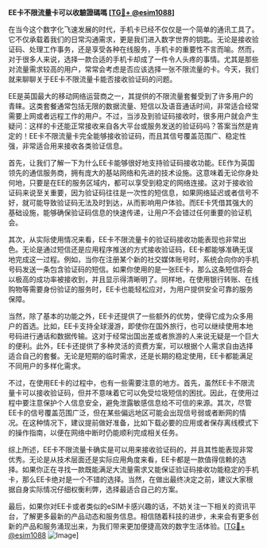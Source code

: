 **EE卡不限流量卡可以收驗證碼嗎 [[TG💪+ @esim1088](https://t.me/s/esim1088)]**

在当今这个数字化飞速发展的时代，手机卡已经不仅仅是一个简单的通讯工具了。它不仅承载着我们的日常沟通需求，更是我们进入数字世界的钥匙。无论是接收验证码、处理工作事务，还是享受各种在线服务，手机卡的重要性不言而喻。然而，对于很多人来说，选择一款合适的手机卡却成了一件令人头疼的事情。尤其是那些对流量需求较高的用户，常常会考虑是否应该选择一张不限流量的卡。今天，我们就来聊聊关于EE卡不限流量卡能否接收验证码的问题。

EE是英国最大的移动网络运营商之一，其提供的不限流量套餐受到了许多用户的青睐。这类套餐通常包括无限的数据流量、短信以及语音通话时间，非常适合经常需要上网或者远程工作的用户。不过，当涉及到验证码接收时，很多用户就会产生疑问：这样的卡还能正常接收来自各大平台或服务发送的验证码吗？答案当然是肯定的！EE卡不限流量卡完全能够接收验证码，而且其信号覆盖范围广、稳定性强，非常适合用来接收各类验证信息。

首先，让我们了解一下为什么EE卡能够很好地支持验证码接收功能。EE作为英国领先的通信服务商，拥有庞大的基站网络和先进的技术设施。这意味着无论你身处何地，只要是在EE的服务区域内，都可以享受到稳定的网络连接。这对于接收验证码来说至关重要，因为验证码往往是一次性的短信息，如果网络延迟或者信号不好，就可能导致验证码无法及时到达，从而影响用户体验。而EE卡凭借其强大的基础设施，能够确保验证码信息的快速传递，让用户不会错过任何重要的验证机会。

其次，从实际使用情况来看，EE卡不限流量卡的验证码接收功能表现也非常出色。无论是通过短信还是应用程序推送的方式接收验证码，EE卡都能够准确无误地完成这一过程。例如，当你在注册某个新的社交媒体账号时，系统会向你的手机号码发送一条包含验证码的短信。如果你使用的是一张EE卡，那么这条短信将会以极高的成功率被接收到，并且显示得清晰明了。同样地，在使用银行转账、在线购物等需要身份验证的服务时，EE卡也能轻松应对，为用户提供安全可靠的服务保障。

当然，除了基本的功能之外，EE卡还提供了一些额外的优势，使得它成为众多用户的首选。比如，EE卡支持全球漫游，即使你在国外旅行，也可以继续使用本地号码进行通话和数据传输。这对于经常出国出差或者旅游的人来说无疑是一个巨大的便利。此外，EE卡还提供了多种灵活的资费方案，可以根据个人需求自由选择适合自己的套餐。无论是短期的临时需求，还是长期的稳定使用，EE卡都能满足不同用户的多样化需求。

不过，在使用EE卡的过程中，也有一些需要注意的地方。首先，虽然EE卡不限流量卡可以接收验证码，但并不意味着它可以免受垃圾短信的困扰。因此，在使用过程中要注意保护个人信息安全，避免泄露敏感信息给不可信的来源。其次，尽管EE卡的信号覆盖范围广泛，但在某些偏远地区可能会出现信号弱或者断网的情况。在这种情况下，建议提前做好准备，比如下载必要的应用或者保存离线模式下的操作指南，以便在网络中断时仍能顺利完成相关任务。

综上所述，EE卡不限流量卡确实是可以用来接收验证码的，并且其性能表现非常优秀。无论是从技术层面还是实际应用角度来看，EE卡都是一款值得信赖的选择。如果你正在寻找一款既能满足大流量需求又能保证验证码接收功能稳定的手机卡，那么EE卡绝对是一个不错的选择。当然，在做出最终决定之前，建议大家根据自身实际情况仔细权衡利弊，选择最适合自己的方案。

最后，如果你对EE卡或者类似的eSIM卡感兴趣的话，不妨关注一下相关的资讯平台，了解更多最新的产品动态和服务信息。相信随着科技的进步，未来会有更多创新的产品和服务涌现出来，为我们带来更加便捷高效的数字生活体验。[[TG💪+ @esim1088](https://t.me/s/esim1088) ![Image](https://i.postimg.cc/4NQfJmqS/Snipaste-2025-05-13-00-14-12.png)]